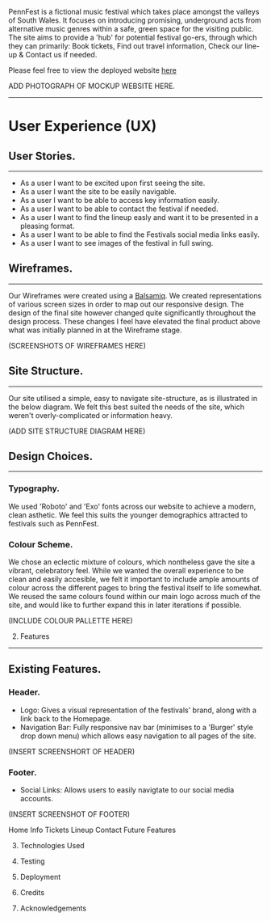 PennFest is a fictional music festival which takes place amongst the valleys of South Wales. It focuses on introducing promising, underground acts from alternative music genres
within a safe, green space for the visiting public. The site aims to provide a 'hub' for potential festival go-ers, through which they can primarily: Book tickets, Find out travel information, Check our line-up & Contact us if needed.

Please feel free to view the deployed website [here](https://ogilboot.github.io/pennfest/index.html)

ADD PHOTOGRAPH OF MOCKUP WEBSITE HERE.

--- 

# User Experience (UX)

## User Stories.
---
- As a user I want to be excited upon first seeing the site.
- As a user I want the site to be easily navigable. 
- As a user I want to be able to access key information easily. 
- As a user I want to be able to contact the festival if needed.
- As a user I want to find the lineup easly and want it to be presented in a pleasing format.
- As a user I want to be able to find the Festivals social media links easily. 
- As a user I want to see images of the festival in full swing. 

## Wireframes.
---
Our Wireframes were created using a [Balsamiq](https://balsamiq.com/). We created representations of various screen sizes in order to map out our responsive design. The design of the final site however changed quite significantly throughout the design process. These changes I feel have elevated the final product above what was initially planned in at the Wireframe stage.

(SCREENSHOTS OF WIREFRAMES HERE)

## Site Structure.
---
Our site utilised a simple, easy to navigate site-structure, as is illustrated in the below diagram. We felt this best suited the needs of the site, which weren't overly-complicated or information heavy.

(ADD SITE STRUCTURE DIAGRAM HERE)

## Design Choices.
---
### Typography. 
We used 'Roboto' and 'Exo' fonts across our website to achieve a modern, clean asthetic. We feel this suits the younger demographics attracted to festivals such as PennFest.

### Colour Scheme.
We chose an eclectic mixture of colours, which nontheless gave the site a vibrant, celebratory feel. While we wanted the overall experience to be clean and easily accesible, we felt it important to include ample amounts of colour across the different pages to bring the festival itself to life somewhat. We reused the same colours found within our main logo across much of the site, and would like to further expand this in later iterations if possible.

(INCLUDE COLOUR PALLETTE HERE)

2. Features
---

## Existing Features.

### Header.
- Logo: Gives a visual representation of the festivals' brand, along with a link back to the Homepage.
- Navigation Bar: Fully responsive nav bar (minimises to a 'Burger' style drop down menu) which allows easy navigation to all pages of the site.

(INSERT SCREENSHORT OF HEADER)

### Footer.

- Social Links: Allows users to easily navigtate to our social media accounts.

(INSERT SCREENSHOT OF FOOTER)

Home
Info
Tickets 
Lineup
Contact
Future Features

3. Technologies Used



4. Testing



5. Deployment



6. Credits



7. Acknowledgements